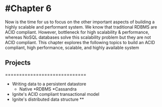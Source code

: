 #Chapter 6
=========================
Now is the time for us to focus on the other important aspects of building a highly scalable and  performant system.  We know that traditional RDBMS are ACID compliant. However,  bottleneck for high scalability & performance, whereas NoSQL databases solve this scalability problem but they are not ACID compliant. This chapter explores the following topics to build an ACID compliant, high performance, scalable, and highly available system
## Projects
 =============================
 * Writing data to a  persistent datastore 
     * Native
	 *RDBMS
	 *Cassandra
 * Ignite's ACID compliant transactional model
 * Ignite's distributed data structure 
    ** 